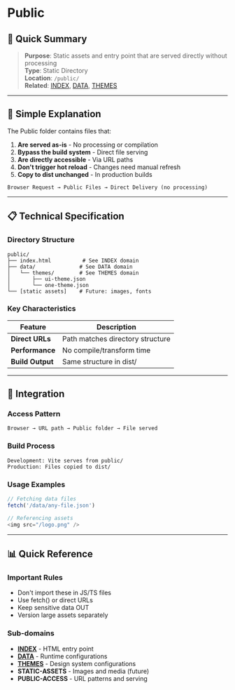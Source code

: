 # Public

## 🎯 Quick Summary
> **Purpose**: Static assets and entry point that are served directly without processing  
> **Type**: Static Directory  
> **Location**: `/public/`  
> **Related**: [INDEX](./INDEX.md), [DATA](./DATA.md), [THEMES](./THEMES.md)

---

## 🔄 Simple Explanation

The Public folder contains files that:
1. **Are served as-is** - No processing or compilation
2. **Bypass the build system** - Direct file serving
3. **Are directly accessible** - Via URL paths
4. **Don't trigger hot reload** - Changes need manual refresh
5. **Copy to dist unchanged** - In production builds

```
Browser Request → Public Files → Direct Delivery (no processing)
```

---

## 📋 Technical Specification

### Directory Structure

```
public/
├── index.html          # See INDEX domain
├── data/              # See DATA domain
│   └── themes/        # See THEMES domain
│       ├── ui-theme.json
│       └── one-theme.json
└── [static assets]    # Future: images, fonts
```

### Key Characteristics

| Feature | Description |
|---------|-------------|
| **Direct URLs** | Path matches directory structure |
| **Performance** | No compile/transform time |
| **Build Output** | Same structure in dist/ |

---

## 🔗 Integration

### Access Pattern
```
Browser → URL path → Public folder → File served
```

### Build Process
```
Development: Vite serves from public/
Production: Files copied to dist/
```

### Usage Examples
```javascript
// Fetching data files
fetch('/data/any-file.json')

// Referencing assets
<img src="/logo.png" />
```

---

## 📊 Quick Reference

### Important Rules
- Don't import these in JS/TS files
- Use fetch() or direct URLs
- Keep sensitive data OUT
- Version large assets separately

### Sub-domains
- **[INDEX](./INDEX.md)** - HTML entry point
- **[DATA](./DATA.md)** - Runtime configurations
- **[THEMES](./THEMES.md)** - Design system configurations
- **STATIC-ASSETS** - Images and media (future)
- **PUBLIC-ACCESS** - URL patterns and serving